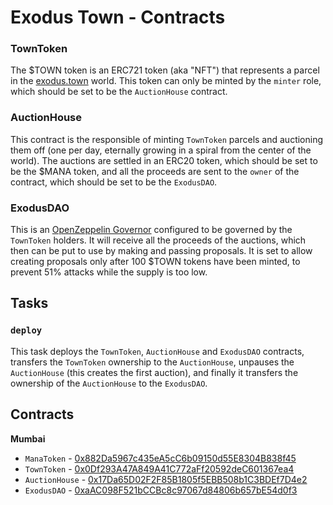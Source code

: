 # Exodus Town - Contracts

### TownToken

The $TOWN token is an ERC721 token (aka "NFT") that represents a parcel in the [exodus.town](https://exodus.town) world. This token can only be minted by the `minter` role, which should be set to be the `AuctionHouse` contract.

### AuctionHouse

This contract is the responsible of minting `TownToken` parcels and auctioning them off (one per day, eternally growing in a spiral from the center of the world). The auctions are settled in an ERC20 token, which should be set to be the $MANA token, and all the proceeds are sent to the `owner` of the contract, which should be set to be the `ExodusDAO`.

### ExodusDAO

This is an [OpenZeppelin Governor](https://docs.openzeppelin.com/contracts/4.x/api/governance#governor) configured to be governed by the `TownToken` holders. It will receive all the proceeds of the auctions, which then can be put to use by making and passing proposals. It is set to allow creating proposals only after 100 $TOWN tokens have been minted, to prevent 51% attacks while the supply is too low.

## Tasks

### `deploy`

This task deploys the `TownToken`, `AuctionHouse` and `ExodusDAO` contracts, transfers the `TownToken` ownership to the `AuctionHouse`, unpauses the `AuctionHouse` (this creates the first auction), and finally it transfers the ownership of the `AuctionHouse` to the `ExodusDAO`.

## Contracts

**Mumbai**
- `ManaToken` - [0x882Da5967c435eA5cC6b09150d55E8304B838f45](https://mumbai.polygonscan.com/address/0x882Da5967c435eA5cC6b09150d55E8304B838f45)
- `TownToken` - [0x0Df293A47A849A41C772aFf20592deC601367ea4](https://mumbai.polygonscan.com/address/0x0Df293A47A849A41C772aFf20592deC601367ea4)
- `AuctionHouse` - [0x17Da65D02F2F85B1805f5EBB508b1C3BDEf7D4e2](https://mumbai.polygonscan.com/address/0x17Da65D02F2F85B1805f5EBB508b1C3BDEf7D4e2)
- `ExodusDAO` - [0xaAC098F521bCCBc8c97067d84806b657bE54d0f3](https://mumbai.polygonscan.com/address/0xaAC098F521bCCBc8c97067d84806b657bE54d0f3)

